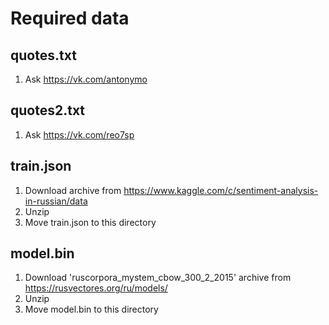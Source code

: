 # Required data

## quotes.txt
1. Ask https://vk.com/antonymo

## quotes2.txt
1. Ask https://vk.com/reo7sp

## train.json
1. Download archive from https://www.kaggle.com/c/sentiment-analysis-in-russian/data
2. Unzip
3. Move train.json to this directory

## model.bin
1. Download 'ruscorpora_mystem_cbow_300_2_2015' archive from https://rusvectores.org/ru/models/
2. Unzip
3. Move model.bin to this directory
